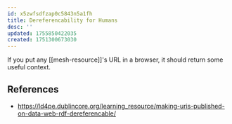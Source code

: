 ```yaml
---
id: x5zwfsdfzap0c5843n5a1fh
title: Dereferencability for Humans
desc: ''
updated: 1755850422035
created: 1751300673030
---
```


If you put any [[mesh-resource]]'s URL in a browser, it should return some useful context. 

 


## References

- https://ld4pe.dublincore.org/learning_resource/making-uris-published-on-data-web-rdf-dereferencable/
